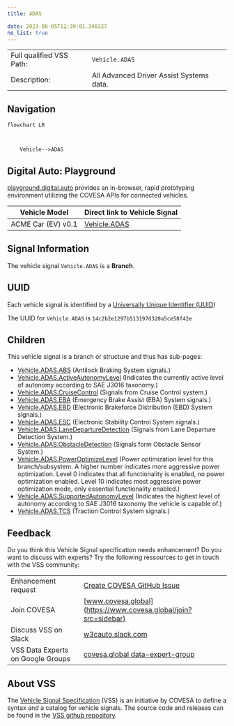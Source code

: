 ```yaml
---
title: ADAS

date: 2023-06-05T12:39:01.348327
no_list: true
---
```



| | |
|---|---|
| Full qualified VSS Path: | `Vehicle.ADAS` |
| Description: | All Advanced Driver Assist Systems data. |

## Navigation

```mermaid
flowchart LR



    Vehicle-->ADAS

```


## Digital Auto: Playground

[playground.digital.auto](http://digital.auto) provides an in-browser, rapid prototyping environment utilizing the COVESA APIs for connected vehicles. 

| Vehicle Model | Direct link to Vehicle Signal |
|---|---|
| ACME Car (EV) v0.1 | [Vehicle.ADAS](https://digitalauto.netlify.app/model/STLWzk1WyqVVLbfymb4f/cvi/list/Vehicle.ADAS/) |


## Signal Information




The vehicle signal `Vehicle.ADAS` is a **Branch**.





## UUID

Each vehicle signal is identified by a [Universally Unique Identifier (UUID](https://en.wikipedia.org/wiki/Universally_unique_identifier))

The UUID for `Vehicle.ADAS` is `14c2b2e1297b513197d320a5ce58f42e`

## Children

This vehicle signal is a branch or structure and thus has sub-pages:

- [Vehicle.ADAS.ABS](abs/) (Antilock Braking System signals.)
- [Vehicle.ADAS.ActiveAutonomyLevel](activeautonomylevel/) (Indicates the currently active level of autonomy according to SAE J3016 taxonomy.)
- [Vehicle.ADAS.CruiseControl](cruisecontrol/) (Signals from Cruise Control system.)
- [Vehicle.ADAS.EBA](eba/) (Emergency Brake Assist (EBA) System signals.)
- [Vehicle.ADAS.EBD](ebd/) (Electronic Brakeforce Distribution (EBD) System signals.)
- [Vehicle.ADAS.ESC](esc/) (Electronic Stability Control System signals.)
- [Vehicle.ADAS.LaneDepartureDetection](lanedeparturedetection/) (Signals from Lane Departure Detection System.)
- [Vehicle.ADAS.ObstacleDetection](obstacledetection/) (Signals form Obstacle Sensor System.)
- [Vehicle.ADAS.PowerOptimizeLevel](poweroptimizelevel/) (Power optimization level for this branch/subsystem. A higher number indicates more aggressive power optimization. Level 0 indicates that all functionality is enabled, no power optimization enabled. Level 10 indicates most aggressive power optimization mode, only essential functionality enabled.)
- [Vehicle.ADAS.SupportedAutonomyLevel](supportedautonomylevel/) (Indicates the highest level of autonomy according to SAE J3016 taxonomy the vehicle is capable of.)
- [Vehicle.ADAS.TCS](tcs/) (Traction Control System signals.)


## Feedback

Do you think this Vehicle Signal specification needs enhancement? Do you want to discuss with experts? Try the following ressources to get in touch with the VSS community:

| | |
|---|---|
| Enhancement request | [Create COVESA GitHub Issue](https://github.com/COVESA/vehicle_signal_specification/issues/new?body=Please+describe+your+feedback&title=Signal+feedback+Vehicle.ADAS) |
| Join COVESA | [www.covesa.global](https://www.covesa.global/join?src=sidebar) |
| Discuss VSS on Slack | [w3cauto.slack.com](http://w3cauto.slack.com/) |
| VSS Data Experts on Google Groups | [covesa.global data-expert-group](https://groups.google.com/a/covesa.global/g/data-expert-group) |

## About VSS

The [Vehicle Signal Specification](https://covesa.github.io/vehicle_signal_specification/) (VSS)
is an initiative by COVESA to define a syntax and a catalog for vehicle signals.
The source code and releases can be found in the [VSS github repository](https://github.com/COVESA/vehicle_signal_specification).

